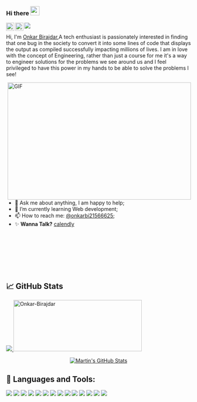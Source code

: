 ### Hi there <img src="https://media.giphy.com/media/hvRJCLFzcasrR4ia7z/giphy.gif" width="25px">
<a href="https://twitter.com/onkarbi21566625">
  <img align="left" alt="Onkar's Twitter" width="22px" src="https://raw.githubusercontent.com/peterthehan/peterthehan/master/assets/twitter.svg" />
</a>
<a href="https://linkedin.com/in/onkar-birajdar-7a84591b1">
  <img align="left" alt="Onkar's LinkedIN" width="22px" src="https://raw.githubusercontent.com/peterthehan/peterthehan/master/assets/linkedin.svg" />
</a>

![](https://visitor-badge.glitch.me/badge?page_id=Onkar-Birajdar.Onkar-Birajdar)

  Hi, I'm [Onkar Birajdar](https://onkar-birajdar.github.io/Portfolio.github.io/),A tech enthusiast is passionately interested in finding that one bug in the society to convert it into some lines of code that displays the output as compiled successfully impacting millions of lives. I am in love with the concept of Engineering, rather than just a course for me it's a way to engineer solutions for the problems we see around us and I feel privileged to have this power in my hands to be able to solve the problems I see!
</br>

<img align="right" alt="GIF" src="https://github.com/abhisheknaiidu/abhisheknaiidu/blob/master/code.gif?raw=true" width="500" height="320" />

- 💬 Ask me about anything, I am happy to help;
- 🌱 I’m currently learning Web development;
- 📫 How to reach me: [@onkarbi21566625](https://twitter.com/onkarbi21566625);
- ✨ **Wanna Talk?** [calendly](https://calendly.com/onkar-birajdar/15min)
<!-- - 📝 [Resume](https://drive.google.com/file/d/186ledj5PMY2damRWGpOrxYQZ2xSKjKD_/view) -->

</br>
</br>
</br>
</br>
</br>
</br>

## &#x1f4c8; GitHub Stats
<a href="https://github.com/Onkar-Birajdar/Onkar-Birajdar">
  <img src="https://github-readme-stats.vercel.app/api/top-langs/?username=Onkar-Birajdar&layout=compact&title_color=ffffff&text_color=c9cacc&icon_color=2bbc8a&bg_color=1d1f21" />
</a><a href="https://github.com/Onkar-Birajdar/Onkar-Birajdar">
  <img src="https://github-readme-streak-stats.herokuapp.com/?user=Onkar-Birajdar&theme=onedark" alt="Onkar-Birajdar" width="350" height="140"/>
</a>
<p align="center">
<a href="https://github.com/Onkar-Birajdar/Onkar-Birajdar">
  <img align="center" src="https://github-readme-stats.vercel.app/api?username=Onkar-Birajdar&show_icons=true&line_height=27&count_private=true&title_color=ffffff&text_color=c9cacc&icon_color=2bbc8a&bg_color=1d1f21" alt="Martin's GitHub Stats" />
</a>
</p>
<!-- 
<a href="https://github.com/Onkar-Birajdar/Portfolio.github.io">
  <img align="center" src="https://github-readme-stats.vercel.app/api/pin/?username=Onkar-Birajdar&repo=Portfolio.github.io&title_color=ffffff&text_color=c9cacc&icon_color=2bbc8a&bg_color=1d1f21" />
</a>
-->

## 🔧 Languages and Tools:
  ![](https://img.shields.io/badge/OS-Linux-informational?style=flat&logo=windows&logoColor=white&color=2bbc8a)
  ![](https://img.shields.io/badge/Editor-Visual-Studio-Code-informational?style=flat&logo=visual-studio-code&logoColor=white&color=2bbc8a)
  ![](https://img.shields.io/badge/Code-C++-informational?style=flat&logo=c++&logoColor=white&color=2bbc8a)
  ![](https://img.shields.io/badge/Code-Python-informational?style=flat&logo=python&logoColor=white&color=2bbc8a)
  ![](https://img.shields.io/badge/Code-JavaScript-informational?style=flat&logo=javascript&logoColor=white&color=2bbc8a)
  ![](https://img.shields.io/badge/Code-C-informational?style=flat&logo=c&logoColor=white&color=2bbc8a)
  ![](https://img.shields.io/badge/Code-HTML-informational?style=flat&logo=html&logoColor=white&color=2bbc8a)
  ![](https://img.shields.io/badge/Code-CSS-informational?style=flat&logo=css&logoColor=white&color=2bbc8a)
  ![](https://img.shields.io/badge/Code-Make-informational?style=flat&logo=cmake&logoColor=white&color=2bbc8a)
  ![](https://img.shields.io/badge/Code-React-informational?style=flat&logo=react&logoColor=white&color=2bbc8a)
  ![](https://img.shields.io/badge/Tool-Leetcode-informational?style=flat&logo=leetcode&logoColor=white&color=2bbc8a)
  ![](https://img.shields.io/badge/Practice_Tool-Geeks_For_Geeks-informational?style=flat&logo=geeksforgeeks&logoColor=white&color=2bbc8a)
  ![](https://img.shields.io/badge/Shell-Git-informational?style=flat&logo=git&logoColor=white&color=2bbc8a)
  ![](https://img.shields.io/badge/Shell-Windows_PowerShell-informational?style=flat&logo=windows-terminal&logoColor=white&color=2bbc8a)
